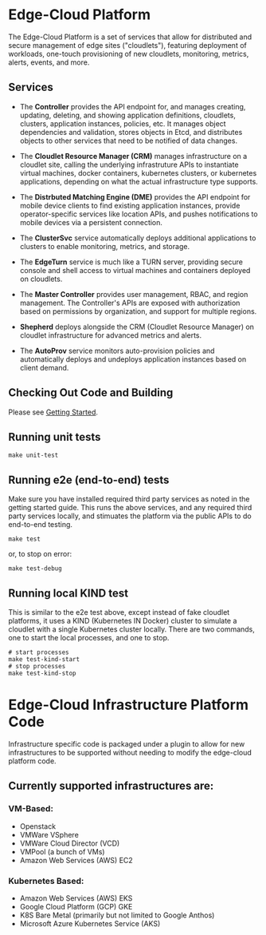 # Edge-Cloud Platform

The Edge-Cloud Platform is a set of services that allow for distributed and secure management of edge sites ("cloudlets"), featuring deployment of workloads, one-touch provisioning of new cloudlets, monitoring, metrics, alerts, events, and more.

## Services

- The **Controller** provides the API endpoint for, and manages creating, updating, deleting, and showing application definitions, cloudlets, clusters, application instances, policies, etc. It manages object dependencies and validation, stores objects in Etcd, and distributes objects to other services that need to be notified of data changes.

- The **Cloudlet Resource Manager (CRM)** manages infrastructure on a cloudlet site, calling the underlying infrastruture APIs to instantiate virtual machines, docker containers, kubernetes clusters, or kubernetes applications, depending on what the actual infrastructure type supports.

- The **Distrbuted Matching Engine (DME)** provides the API endpoint for mobile device clients to find existing application instances, provide operator-specific services like location APIs, and pushes notifications to mobile devices via a persistent connection.

- The **ClusterSvc** service automatically deploys additional applications to clusters to enable monitoring, metrics, and storage.

- The **EdgeTurn** service is much like a TURN server, providing secure console and shell access to virtual machines and containers deployed on cloudlets.

- The **Master Controller** provides user management, RBAC, and region management. The Controller's APIs are exposed with authorization based on permissions by organization, and support for multiple regions.

- **Shepherd** deploys alongside the CRM (Cloudlet Resource Manager) on cloudlet infrastructure for advanced metrics and alerts.

- The **AutoProv** service monitors auto-provision policies and automatically deploys and undeploys application instances based on client demand.

## Checking Out Code and Building

Please see [Getting Started](https://mobiledgex.atlassian.net/wiki/spaces/SWDEV/pages/22478869/Getting+Started).

## Running unit tests

``` shell
make unit-test
```

## Running e2e (end-to-end) tests

Make sure you have installed required third party services as noted in the getting started guide. This runs the above services, and any required third party services locally, and stimuates the platform via the public APIs to do end-to-end testing.

``` shell
make test
```
or, to stop on error:

``` shell
make test-debug
```

## Running local KIND test

This is similar to the e2e test above, except instead of fake cloudlet platforms, it uses a KIND (Kubernetes IN Docker) cluster to simulate a cloudlet with a single Kubernetes cluster locally. There are two commands, one to start the local processes, and one to stop.

``` shell
# start processes
make test-kind-start
# stop processes
make test-kind-stop
```
# Edge-Cloud Infrastructure Platform Code

Infrastructure specific code is packaged under a plugin to allow for new infrastructures to be supported without needing to modify the edge-cloud platform code.

## Currently supported infrastructures are:

### VM-Based:

- Openstack
- VMWare VSphere
- VMWare Cloud Director (VCD)
- VMPool (a bunch of VMs)
- Amazon Web Services (AWS) EC2

### Kubernetes Based:

- Amazon Web Services (AWS) EKS
- Google Cloud Platform (GCP) GKE
- K8S Bare Metal (primarily but not limited to Google Anthos)
- Microsoft Azure Kubernetes Service (AKS)
